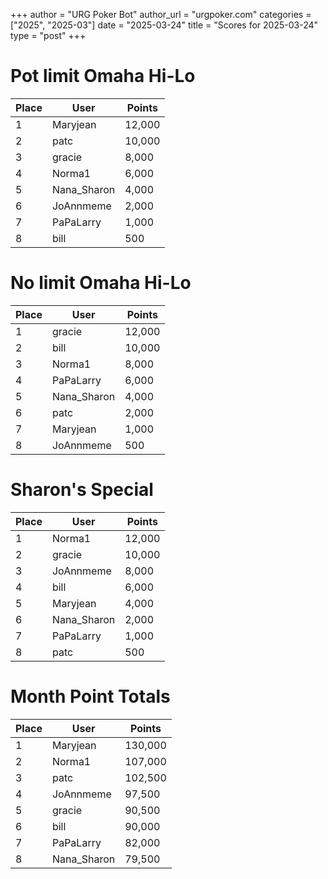 +++
author = "URG Poker Bot"
author_url = "urgpoker.com"
categories = ["2025", "2025-03"]
date = "2025-03-24"
title = "Scores for 2025-03-24"
type = "post"
+++
# Pot limit Omaha Hi-Lo

| Place | User | Points |
|-------|------|--------|
| 1 | Maryjean | 12,000 |
| 2 | patc | 10,000 |
| 3 | gracie | 8,000 |
| 4 | Norma1 | 6,000 |
| 5 | Nana_Sharon | 4,000 |
| 6 | JoAnnmeme | 2,000 |
| 7 | PaPaLarry | 1,000 |
| 8 | bill | 500 |

# No limit Omaha Hi-Lo

| Place | User | Points |
|-------|------|--------|
| 1 | gracie | 12,000 |
| 2 | bill | 10,000 |
| 3 | Norma1 | 8,000 |
| 4 | PaPaLarry | 6,000 |
| 5 | Nana_Sharon | 4,000 |
| 6 | patc | 2,000 |
| 7 | Maryjean | 1,000 |
| 8 | JoAnnmeme | 500 |

# Sharon's Special

| Place | User | Points |
|-------|------|--------|
| 1 | Norma1 | 12,000 |
| 2 | gracie | 10,000 |
| 3 | JoAnnmeme | 8,000 |
| 4 | bill | 6,000 |
| 5 | Maryjean | 4,000 |
| 6 | Nana_Sharon | 2,000 |
| 7 | PaPaLarry | 1,000 |
| 8 | patc | 500 |

# Month Point Totals

| Place | User | Points |
|-------|------|--------|
| 1 | Maryjean | 130,000 |
| 2 | Norma1 | 107,000 |
| 3 | patc | 102,500 |
| 4 | JoAnnmeme | 97,500 |
| 5 | gracie | 90,500 |
| 6 | bill | 90,000 |
| 7 | PaPaLarry | 82,000 |
| 8 | Nana_Sharon | 79,500 |
